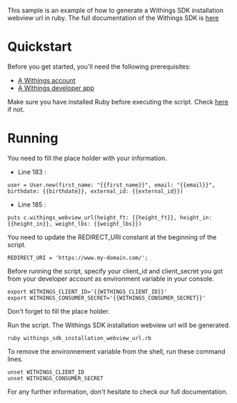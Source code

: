 This sample is an example of how to generate a Withings SDK installation webview url in ruby.
The full documentation of the Withings SDK is [here](http://developer.withings.com/sdk/)

# Quickstart

Before you get started, you'll need the following prerequisites:
* [A Withings account](https://account.withings.com/connectionuser/account_create)
* [A Withings developer app](https://account.withings.com/partner/account_login?b=add_oauth2)

Make sure you have installed Ruby before executing the script. Check [here](https://www.ruby-lang.org/en/documentation/installation/) if not.

# Running

You need to fill the place holder with your information.

* Line 183 :
```
user = User.new(first_name: "{{first_name}}", email: "{{email}}", birthdate: {{birthdate}}, external_id: {{external_id}})
```

* Line 185 :
```
puts c.withings_webview_url(height_ft: {{height_ft}}, height_in: {{height_in}}, weight_lbs: {{weight_lbs}})
```

You need to update the REDIRECT_URI constant at the beginning of the script.
```
REDIRECT_URI = 'https://www.my-domain.com/';
```

Before running the script, specify your client_id and client_secret you got from your developer account as environment variable in your console.
```
export WITHINGS_CLIENT_ID='{{WITHINGS_CLIENT_ID}}'
export WITHINGS_CONSUMER_SECRET='{{WITHINGS_CONSUMER_SECRET}}'
```
Don't forget to fill the place holder.

Run the script. The Withings SDK installation webview url will be generated.
```
ruby withings_sdk_installation_webview_url.rb
```

To remove the environnement variable from the shell, run these command lines.
```
unset WITHINGS_CLIENT_ID
unset WITHINGS_CONSUMER_SECRET
```

For any further information, don't hesitate to check our full documentation.
